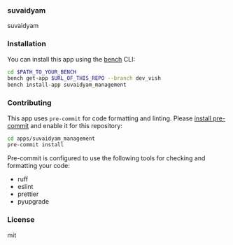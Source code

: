 ### suvaidyam

suvaidyam

### Installation

You can install this app using the [bench](https://github.com/frappe/bench) CLI:

```bash
cd $PATH_TO_YOUR_BENCH
bench get-app $URL_OF_THIS_REPO --branch dev_vish
bench install-app suvaidyam_management
```

### Contributing

This app uses `pre-commit` for code formatting and linting. Please [install pre-commit](https://pre-commit.com/#installation) and enable it for this repository:

```bash
cd apps/suvaidyam_management
pre-commit install
```

Pre-commit is configured to use the following tools for checking and formatting your code:

- ruff
- eslint
- prettier
- pyupgrade

### License

mit
